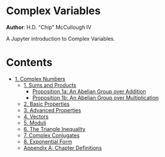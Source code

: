 # Complex Variables

**Author**: H.D. "Chip" McCullough IV

A Jupyter introduction to Complex Variables.

# Contents

  - [1. Complex Numbers](<./Chapter 1/Complex Numbers.md>)
    * [1. Sums and Products](<./Chapter 1/Sums and Products.md>)
      - [Proposition 1a: An Abelian Group over Addition](<./Chapter 1/Proposition 1-1a.md>)
      - [Proposition 1b: An Abelian Group over Multiplication](<./418.md>)
    * [2. Basic Properties](404.md)
    * [3. Advanced Properties](404.md)
    * [4. Vectors](404.md)
    * [5. Moduli](404.md)
    * [6. The Triangle Inequality](404.md)
    * [7. Complex Conjugates](404.md)
    * [8. Exponential Form](404.md)
    * [Appendix A: Chapter Definitions](<./Chapter 1/Appendix A.md>)
